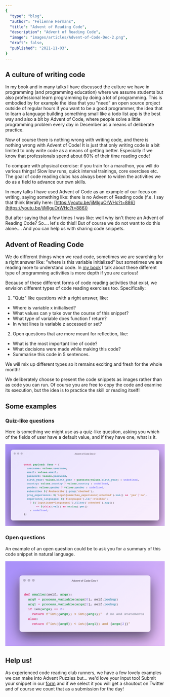 ```yaml
---
{
  "type": "blog",
  "author": "Felienne Hermans",
  "title": "Advent of Reading Code",
  "description": "Advent of Reading Code",
  "image": "images/articles/Advent-of-Code-Dec-2.png",
  "draft": false,
  "published": "2021-11-03",
}
---
```




## A culture of writing code

In my book and in many talks I have discussed the culture we have in programming (and programming education) where we assume students but also professional learn programming by doing a lot of programming. This is embodied by for example the idea that you "need" an open source project outside of regular hours if you want to be a good programmer, the idea that to learn a language building something small like a todo list app is the best way and also a bit by Advent of Code, where people solve a little programming problem every day in December as a means of deliberate practice.

Now of course there is nothing wrong with writing code, and there is nothing wrong with Advent of Code! It is just that only writing code is a bit limited to only write code as a means of getting better. Especially if we know that professionals spend about 60% of their time reading code!

To compare with physical exercise: if you train for a marathon, you will do various things! Slow low runs, quick interval trainings, core exercises etc. The goal of code reading clubs has always been to widen the activities we do as a field to advance our own skills.

In many talks I have used Advent of Code as an example of our focus on writing, saying something like: there is no Advent of Reading code (f.e. I say that think literally here: [https://youtu.be/jjMlguOrWHc?t=886](https://youtu.be/jjMlguOrWHc?t=886))

But after saying that a few times I was like: well why isn't there an Advent of Reading Code? So.... let's do this!! But of course we do not want to do this alone.... And you can help us with sharing code snippets.

## Advent of Reading Code

We do different things when we read code, sometimes we are searching for a right answer like: "where is this variable initialized" but sometimes we are reading more to understand code. In [my book](http://felienne.com/book) I talk about these different type of programming activities is more depth if you are curious!

Because of these different forms of code reading activities that exist, we envision different types of code reading exercises too. Specifically:

1. "Quiz" like questions with a right answer, like:

* Where is variable x initialised?
* What values can y take over the course of this snippet?
* What type of variable does function f return?
* In what lines is variable z accessed or set?

2. Open questions that are more meant for reflection, like:

* What is the most important line of code?
* What decisions were made while making this code?
* Summarise this code in 5 sentences.

We will mix up different types so it remains exciting and fresh for the whole month!

We deliberately choose to present the code snippets as images rather than as code you can run. Of course you are free to copy the code and examine its execution, but the idea is to practice the skill or reading itself!



## Some examples

### Quiz-like questions

Here is something we might use as a quiz-like question, asking you which of the fields of user have a default value, and if they have one, what is it.

![Advent-of-Code-Dec-2](images/articles/Advent-of-Code-Dec-2.png)

### Open questions

An example of an open question could be to ask you for a summary of this code snippet in natural language.

![Advent-of-Code-Dec-1](images/articles/Advent-of-Code-Dec-1.png)

## Help us!

As experienced code reading club runners, we have a few lovely examples we can make into Advent Puzzles but... we'd love your input too! Submit your snippet in our [form](https://forms.gle/UqbyhhZFwoTxRWvG7) and if we select it you will get a shoutout on Twitter and of course we count that as a submission for the day!
